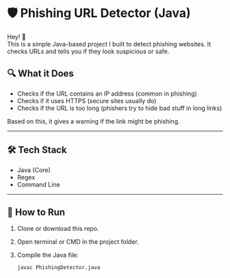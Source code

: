 # 🛡️ Phishing URL Detector (Java)

Hey! 👋  
This is a simple Java-based project I built to detect phishing websites. It checks URLs and tells you if they look suspicious or safe.

## 🔍 What it Does

- Checks if the URL contains an IP address (common in phishing)
- Checks if it uses HTTPS (secure sites usually do)
- Checks if the URL is too long (phishers try to hide bad stuff in long links)

Based on this, it gives a warning if the link might be phishing.

---

## 🛠️ Tech Stack

- Java (Core)
- Regex
- Command Line

---

## 🚀 How to Run

1. Clone or download this repo.
2. Open terminal or CMD in the project folder.
3. Compile the Java file:

   ```bash
   javac PhishingDetector.java
